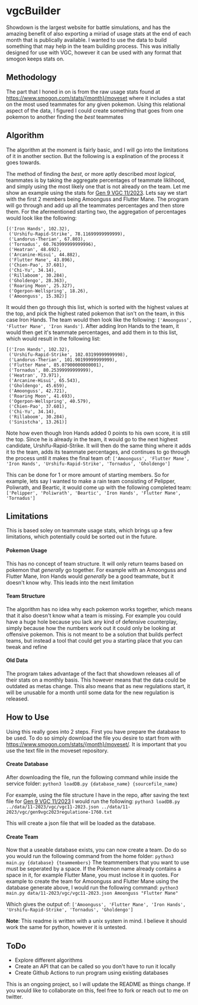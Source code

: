 # vgcBuilder
Showdown is the largest website for battle simulations, and has the amazing benefit of also exporting a miriad of usage stats at the end of each month that is publically available. I wanted to use the data to build something that may help in the team building process. This was initially designed for use with VGC, however it can be used with any format that smogon keeps stats on. 

## Methodology
The part that I honed in on is from the raw usage stats found at https://www.smogon.com/stats/{month}/moveset where it includes a stat on the most used teammates for any given pokemon. Using this relational aspect of the data, I figured I could create something that goes from one pokemon to another finding the _best_ teammates

## Algorithm
The algorithm at the moment is fairly basic, and I will go into the limitations of it in another section. But the following is a explination of the process it goes towards.

The method of finding the _best_, or more aptly described _most logical_, teammates is by taking the aggregate percentages of teammate liklihood, and simply using the most likely one that is not already on the team. Let me show an example using the stats for [Gen 9 VGC 11/2023](https://www.smogon.com/stats/2023-11/moveset/gen9vgc2023regulationebo3-1760.txt). Lets say we start with the first 2 members being Amoonguss and Flutter Mane. The program will go through and add up all the teammates percentages and then store them. For the afermentioned starting two, the aggregation of percentages would look like the following:
```
[('Iron Hands', 102.32),
 ('Urshifu-Rapid-Strike', 78.11699999999999),
 ('Landorus-Therian', 67.803),
 ('Tornadus', 60.763999999999996),
 ('Heatran', 48.692),
 ('Arcanine-Hisui', 44.882),
 ('Flutter Mane', 43.896),
 ('Chien-Pao', 37.601),
 ('Chi-Yu', 34.14),
 ('Rillaboom', 30.284),
 ('Gholdengo', 28.363),
 ('Roaring Moon', 25.327),
 ('Ogerpon-Wellspring', 18.26),
 ('Amoonguss', 15.382)]
```
It would then go through this list, which is sorted with the highest values at the top, and pick the highest rated pokemon that isn't on the team, in this case Iron Hands. The team would then look like the following: `['Amoonguss', 'Flutter Mane', 'Iron Hands']`. After adding Iron Hands to the team, it would then get it's teammate percentages, and add them in to this list, which would result in the following list:
```
[('Iron Hands', 102.32),
 ('Urshifu-Rapid-Strike', 102.03199999999998),
 ('Landorus-Therian', 101.90199999999999),
 ('Flutter Mane', 85.07900000000001),
 ('Tornadus', 80.25399999999999),
 ('Heatran', 73.971),
 ('Arcanine-Hisui', 65.543),
 ('Gholdengo', 45.659),
 ('Amoonguss', 42.721),
 ('Roaring Moon', 41.693),
 ('Ogerpon-Wellspring', 40.579),
 ('Chien-Pao', 37.601),
 ('Chi-Yu', 34.14),
 ('Rillaboom', 30.284),
 ('Sinistcha', 13.261)]
 ```
 Note how even though Iron Hands added 0 points to his own score, it is still the top. Since he is already in the team, it would go to the next highest candidate, Urshifu-Rapid-Strike. It will then do the same thing where it adds it to the team, adds its teammate percentages, and continues to go through the process until it makes the final team of:
 `['Amoonguss', 'Flutter Mane', 'Iron Hands', 'Urshifu-Rapid-Strike', 'Tornadus', 'Gholdengo']`

This can be done for 1 or more amount of starting members. So for example, lets say I wanted to make a rain team consisting of Pelipper, Poliwrath, and Beartic, it would come up with the following completed team:
`['Pelipper', 'Poliwrath', 'Beartic', 'Iron Hands', 'Flutter Mane', 'Tornadus']`

## Limitations
This is based soley on teammate usage stats, which brings up a few limitations, which potentially could be sorted out in the future.

#### Pokemon Usage
This has no concept of team structure. It will only return teams based on pokemon that _generally_ go together. For example with an Amoonguss and Flutter Mane, Iron Hands would _generally_ be a good teammate, but it doesn't know why. This leads into the next limitation

#### Team Structure
The algorithm has no idea why each pokemon works together, which means that it also doesn't know what a team is missing. For example you could have a huge hole because you lack any kind of defensive counterplay, simply because how the numbers work out it could only be looking at offensive pokemon. This is not meant to be a solution that builds perfect teams, but instead a tool that could get you a starting place that you can tweak and refine

#### Old Data
The program takes advantage of the fact that showdown releases all of their stats on a monthly basis. This however means that the data could be outdated as metas change. This also means that as new regulations start, it will be unusable for a month until some data for the new regulation is released. 

## How to Use
Using this really goes into 2 steps. First you have prepare the database to be used. To do so simply download the file you desire to start from with https://www.smogon.com/stats/{month}/moveset/. It is important that you use the text file in the moveset repository.

#### Create Database

After downloading the file, run the following command while inside the service folder:
`python3 loadDB.py {database_name} {sourcefile_name}`

For example, using the file structure I have in the repo, after saving the text file for [Gen 9 VGC 11/2023](https://www.smogon.com/stats/2023-11/moveset/gen9vgc2023regulationebo3-1760.txt) I would run the following:
`python3 loadDB.py ../data/11-2023/vgc/vgc11-2023.json ../data/11-2023/vgc/gen9vgc2023regulatione-1760.txt`

This will create a json file that will be loaded as the database.

#### Create Team

Now that a useable database exists, you can now create a team. Do do so you would run the following command from the home folder:
`python3 main.py {database} {teammembers}`
The teammembers that you want to use must be seperated by a space. If the Pokemon name already contains a space in it, for example Flutter Mane, you must inclose it in quotes. For example to create the team for Amoonguss and Flutter Mane using the database generate above, I would run the following command:
`python3 main.py data/11-2023/vgc/vgc11-2023.json Amoonguss "Flutter Mane"`
 
Which gives the output of: `['Amoonguss', 'Flutter Mane', 'Iron Hands', 'Urshifu-Rapid-Strike', 'Tornadus', 'Gholdengo']`

**Note**: This readme is written with a unix system in mind. I believe it should work the same for python, however it is untested.

## ToDo

- Explore different algorithms
- Create an API that can be called so you don't have to run it locally
- Create Github Actions to run program using existing databases

This is an ongoing project, so I will update the README as things change. If you would like to collaborate on this, feel free to fork or reach out to me on twitter.